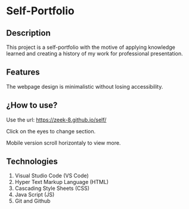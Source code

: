 # Self-Portfolio


## Description


This project is a self-portfolio with the motive of applying knowledge learned and creating a history of my work for professional presentation.


## Features


The webpage design is minimalistic without losing accessibility.

## ¿How to use?

Use the url: https://zeek-8.github.io/self/ 

Click on the eyes to change section.

Mobile version scroll horizontaly to view more.



## Technologies

1. Visual Studio Code (VS Code)
2. Hyper Text Markup Language (HTML)
3. Cascading Style Sheets (CSS)
4. Java Script (JS)
5. Git and Github
